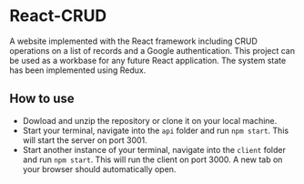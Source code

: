 # React-CRUD
A website implemented with the React framework including CRUD operations on a list of records and a Google authentication. This project can be used as a workbase for any future React application. The system state has been implemented using Redux.

## How to use
* Dowload and unzip the repository or clone it on your local machine.
* Start your terminal, navigate into the `api` folder and run `npm start`. This will start the server on port 3001.
* Start another instance of your terminal, navigate into the `client` folder and run `npm start`. This will run the client on port 3000. A new tab on your browser should automatically open.
